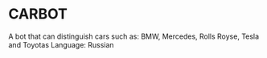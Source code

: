 # CARBOT
A bot that can distinguish cars such as: BMW, Mercedes, Rolls Royse, Tesla and Toyotas
Language: Russian
